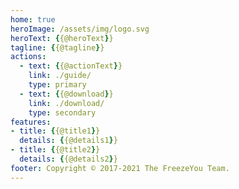```yaml
---
home: true
heroImage: /assets/img/logo.svg
heroText: {{@heroText}}
tagline: {{@tagline}}
actions:
  - text: {{@actionText}}
    link: ./guide/
    type: primary
  - text: {{@download}}
    link: ./download/
    type: secondary
features:
- title: {{@title1}}
  details: {{@details1}}
- title: {{@title2}}
  details: {{@details2}}
footer: Copyright © 2017-2021 The FreezeYou Team.
---
```


